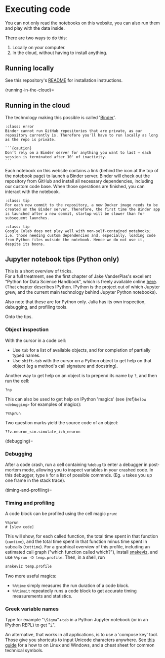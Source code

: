 # Executing code

You can not only read the notebooks on this website, you can also run them and play with the data inside.

There are two ways to do this:

1. Locally on your computer.
2. In the cloud, without having to install anything.


## Running locally

See this repository's [README](https://github.com/tfiers/voltage-to-wiring-sim#readme) for installation instructions.


(running-in-the-cloud)=
## Running in the cloud

The technology making this possible is called '[Binder](https://mybinder.org/)'.

```{admonition} Note
:class: error
Binder cannot run GitHub repositories that are private, as our repository currently is. Therefore you'll have to run locally as long as the repo is private.
```

````{margin}
```{caution}
Don't rely on a Binder server for anything you want to last – each session is terminated after 10' of inactivity.
```
````
Each notebook on this website contains a link (behind the <i class="fas fa-rocket"></i> icon at the top of the notebook page) to launch a Binder server. Binder will check out the repository from GitHub and install all necessary dependencies, including our custom code base. When those operations are finished, you can interact with the notebook.

```{admonition} Slow launch?
:class: tip
For each new commit to the repository, a new Docker image needs to be created on the Binder server. Therefore, the first time the Binder app is launched after a new commit, startup will be slower than for subsequent launches.
```
```{admonition} Why not Google Colab?
:class: tip
Google Colab does not play well with non-self-contained notebooks; i.e. those needing custom dependencies and, especially, loading code from Python files outside the notebook. Hence we do not use it, despite its boons.
```


## Jupyter notebook tips (Python only)

This is a short overview of tricks.\
For a full treatment, see the first chapter of Jake VanderPlas's excellent "Python for Data Science Handbook", which is freely available online [here](https://jakevdp.github.io/PythonDataScienceHandbook/#Table-of-Contents). (That chapter describes IPython. IPython is the project out of which Jupyter grew, and the current main technology behind Jupyter Python notebooks).

Also note that these are for Python only. Julia has its own inspection, debugging, and profiling tools.

Onto the tips.

### Object inspection
With the cursor in a code cell:
 - Use `tab` for a list of available objects, and for completion of partially typed names.
 - Use `shift-tab` with the cursor on a Python object to get help on that object (eg a method's call signature and docstring).

Another way to get help on an object is to prepend its name by `?`, and then run the cell:
```
?np
```
This can also be used to get help on IPython 'magics' (see {ref}`below <debugging>` for examples of magics):
```
?%%prun
```

Two question marks yield the source code of an object:
```
??v.neuron_sim.simulate_izh_neuron
```


(debugging)=
### Debugging
After a code crash, run a cell containing `%debug` to enter a debugger in post-mortem mode, allowing you to inspect variables in your crashed code. In this debugger, type `h` for a list of possible commnds. (Eg. `u` takes you up one frame in the stack trace).


(timing-and-profiling)=
### Timing and profiling

A code block can be profiled using the cell magic `prun`:
```ipython
%%prun
# [slow code]
```
This will show, for each called function, the total time spent in that function (`cumtime`), and the total time spent in that function minus time spent in subcalls (`tottime`).
For a graphical overview of this profile, including an estimated call graph ("which function called which?"), install [snakeviz](https://jiffyclub.github.io/snakeviz/), and use `%%prun -D temp.profile`. Then, in a shell, run
```bash
snakeviz temp.profile
```

Two more useful magics:
- `%%time` simply measures the run duration of a code block.
- `%%timeit` repeatedly runs a code block to get accurate timing measurements and statistics.


### Greek variable names

Type for example "`\Sigma`"+`tab` in a Python Jupyter notebook (or in an IPython REPL) to get "`Σ`".

An alternative, that works in all applications, is to use a 'compose key' tool. Those give you shortcuts to input Unicode characters anywhere. See [this guide](http://sjbyrnes.com/unicode.html) for a how to on Linux and Windows, and a cheat sheet for common technical symbols.

